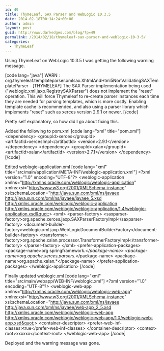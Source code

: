 ```yaml
---
id: 49
title: ThymeLeaf, SAX Parser and WebLogic 10.3.5
date: 2014-02-18T00:14:24+00:00
author: admin
layout: post
guid: http://www.darkedges.com/blog/?p=49
permalink: /2014/02/18/thymeleaf-sax-parser-and-weblogic-10-3-5/
categories:
  - ThymeLeaf
---
```

Using ThymeLeaf on WebLogic 10.3.5 I was getting the following warning message.

<!-- more --> 

[code lang="java"]
WARN : org.thymeleaf.templateparser.xmlsax.XhtmlAndHtml5NonValidatingSAXTemplateParser - [THYMELEAF] The SAX Parser implementation being used (&quot;weblogic.xml.jaxp.RegistrySAXParser&quot;) does not implement the &quot;reset&quot; operation. This will force Thymeleaf to re-create parser instances each time they are needed for parsing templates, which is more costly. Enabling template cache is recommended, and also using a parser library which implements &quot;reset&quot; such as xerces version 2.9.1 or newer.
[/code]

Pretty self explanatory, so how did I go about fixing this.

Added the following to pom.xml
[code lang="xml" title="pom.xml"]
&lt;dependency&gt;
	&lt;groupId&gt;xerces&lt;/groupId&gt;
	&lt;artifactId&gt;xercesImpl&lt;/artifactId&gt;
	&lt;version&gt;2.9.1&lt;/version&gt;
&lt;/dependency&gt;
&lt;dependency&gt;
	&lt;groupId&gt;xalan&lt;/groupId&gt;
	&lt;artifactId&gt;xalan&lt;/artifactId&gt;
	&lt;version&gt;2.7.1&lt;/version&gt;
&lt;/dependency&gt;
[/code] 

Edited weblogic-application.xml
[code lang="xml" title="src/main/application/META-INF/weblogic-application.xml"]
&lt;?xml version=&quot;1.0&quot; encoding=&quot;UTF-8&quot;?&gt;
&lt;weblogic-application
	xmlns=&quot;http://xmlns.oracle.com/weblogic/weblogic-application&quot;
	xmlns:xsi=&quot;http://www.w3.org/2001/XMLSchema-instance&quot;
	xsi:schemaLocation=&quot;http://java.sun.com/xml/ns/javaee http://java.sun.com/xml/ns/javaee/javaee_5.xsd http://xmlns.oracle.com/weblogic/weblogic-application http://xmlns.oracle.com/weblogic/weblogic-application/1.4/weblogic-application.xsd&quot;&gt;
	&lt;xml&gt;
		&lt;parser-factory&gt;
			&lt;saxparser-factory&gt;org.apache.xerces.jaxp.SAXParserFactoryImpl&lt;/saxparser-factory&gt;
			&lt;document-builder-factory&gt;weblogic.xml.jaxp.WebLogicDocumentBuilderFactory&lt;/document-builder-factory&gt;
			&lt;transformer-factory&gt;org.apache.xalan.processor.TransformerFactoryImpl&lt;/transformer-factory&gt;
		&lt;/parser-factory&gt;
	&lt;/xml&gt;
	&lt;prefer-application-packages&gt;
		&lt;package-name&gt;org.springframework.*&lt;/package-name&gt;
        	&lt;package-name&gt;org.apache.xerces.parsers.*&lt;/package-name&gt;
        	&lt;package-name&gt;org.apache.xalan.*&lt;/package-name&gt;
	&lt;/prefer-application-packages&gt;
&lt;/weblogic-application&gt;
[/code]

Finally updated weblogic.xml
[code lang="xml" title="src/main/webapp/WEB-INF/weblogic.xml"]
&lt;?xml version=&quot;1.0&quot; encoding=&quot;UTF-8&quot;?&gt;
&lt;weblogic-web-app xmlns=&quot;http://xmlns.oracle.com/weblogic/weblogic-web-app&quot; xmlns:xsi=&quot;http://www.w3.org/2001/XMLSchema-instance&quot; xsi:schemaLocation=&quot;http://java.sun.com/xml/ns/javaee http://java.sun.com/xml/ns/javaee/web-app_2_5.xsd http://xmlns.oracle.com/weblogic/weblogic-web-app http://xmlns.oracle.com/weblogic/weblogic-web-app/1.0/weblogic-web-app.xsd&quot;&gt;
	&lt;container-descriptor&gt;
		&lt;prefer-web-inf-classes&gt;true&lt;/prefer-web-inf-classes&gt;
	&lt;/container-descriptor&gt;
	&lt;context-root&gt;xxxxxx&lt;/context-root&gt;
&lt;/weblogic-web-app&gt;
[/code]

Deployed and the warning message was gone.